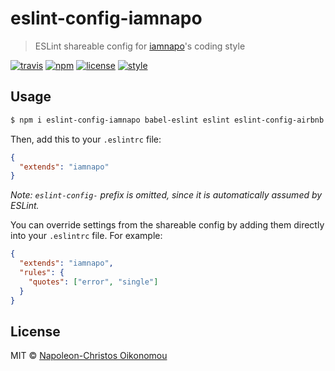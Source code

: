 # eslint-config-iamnapo

> ESLint shareable config for [iamnapo](https://iamnapo.me)'s coding style

[![travis](https://img.shields.io/travis/com/iamnapo/eslint-config-iamnapo.svg?style=for-the-badge&logo=travis&label=)](https://travis-ci.com/iamnapo/eslint-config-iamnapo) [![npm](https://img.shields.io/npm/v/eslint-config-iamnapo.svg?style=for-the-badge)](https://www.npmjs.com/package/eslint-config-iamnapo) [![license](https://img.shields.io/github/license/iamnapo/eslint-config-iamnapo.svg?style=for-the-badge)](./LICENSE) [![style](https://img.shields.io/badge/code%20style-iamnapo-cyan.svg?style=for-the-badge)](https://iamnapo.me)

## Usage

```bash
$ npm i eslint-config-iamnapo babel-eslint eslint eslint-config-airbnb eslint-plugin-import eslint-plugin-jsx-a11y eslint-plugin-react eslint-plugin-react-hooks -D
```

Then, add this to your `.eslintrc` file:

```json
{
  "extends": "iamnapo"
}
```

*Note: `eslint-config-` prefix is omitted, since it is automatically assumed by ESLint.*

You can override settings from the shareable config by adding them directly into your
`.eslintrc` file. For example:

```json
{
  "extends": "iamnapo",
  "rules": {
    "quotes": ["error", "single"]
  }
}
```

## License

MIT © [Napoleon-Christos Oikonomou](https://iamnapo.me)
